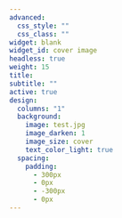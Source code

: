 ```yaml
---
advanced:
  css_style: ""
  css_class: ""
widget: blank
widget_id: cover image
headless: true
weight: 15
title: 
subtitle: ""
active: true
design:
  columns: "1"
  background:
    image: test.jpg
    image_darken: 1
    image_size: cover
    text_color_light: true
  spacing:
    padding:
      - 300px
      - 0px
      - -300px
      - 0px
---
```

